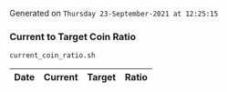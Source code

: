 Generated on `Thursday 23-September-2021 at 12:25:15`

### Current to Target Coin Ratio
`current_coin_ratio.sh`

Date|Current|Target|Ratio
---|---|---|---
